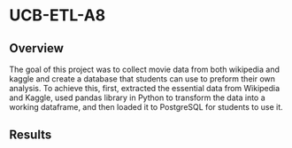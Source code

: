 # UCB-ETL-A8

## Overview

The goal of this project was to collect movie data from both wikipedia and kaggle and create a database that students can use to preform their own analysis. To achieve this, first, extracted the essential data from Wikipedia and Kaggle, used pandas library in Python to transform the data into a working dataframe, and then loaded it to PostgreSQL for students to use it.


## Results 

